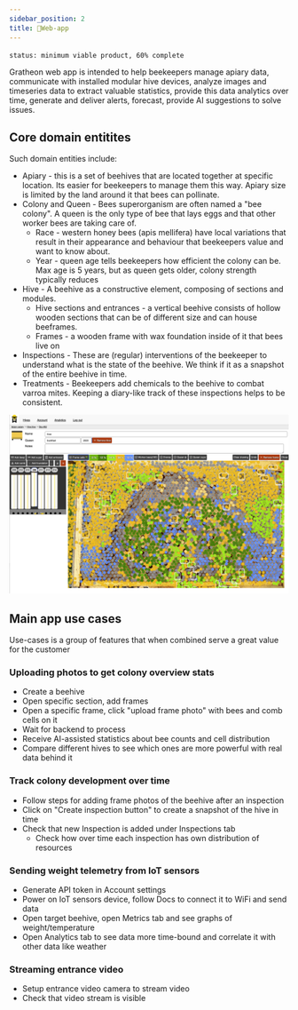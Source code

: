 ```yaml
---
sidebar_position: 2
title: 📱Web-app
---
```


`status: minimum viable product, 60% complete`

Gratheon web app is intended to help beekeepers manage apiary data, communicate with installed modular hive devices, analyze images and timeseries data to extract valuable statistics, provide this data analytics over time, generate and deliver alerts, forecast, provide AI suggestions to solve issues.

## Core domain entitites
Such domain entities include:

- Apiary - this is a set of beehives that are located together at specific location. Its easier for beekeepers to manage them this way. Apiary size is limited by the land around it that bees can pollinate.
- Colony and Queen - Bees superorganism are often named a "bee colony". A queen is the only type of bee that lays eggs and that other worker bees are taking care of.
	- Race - western honey bees (apis mellifera) have local variations that result in their appearance and behaviour that beekeepers value and want to know about.
	- Year - queen age tells beekeepers how efficient the colony can be. Max age is 5 years, but as queen gets older, colony strength typically reduces
- Hive - A beehive as a constructive element, composing of sections and modules.
	- Hive sections and entrances - a vertical beehive consists of hollow wooden sections that can be of different size and can house beeframes.
	- Frames - a wooden frame with wax foundation inside of it that bees live on
- Inspections - These are (regular) interventions of the beekeeper to understand what is the state of the beehive. We think if it as a snapshot of the entire beehive in time.
- Treatments - Beekeepers add chemicals to the beehive to combat varroa mites. Keeping a diary-like track of these inspections helps to be consistent.

![](../../img/web-app.png)

## Main app use cases
Use-cases is a group of features that when combined serve a great value for the customer

### Uploading photos to get colony overview stats
- Create a beehive
- Open specific section, add frames
- Open a specific frame, click "upload frame photo" with bees and comb cells on it
- Wait for backend to process
- Receive AI-assisted statistics about bee counts and cell distribution
- Compare different hives to see which ones are more powerful with real data behind it

### Track colony development over time
- Follow steps for adding frame photos of the beehive after an inspection
- Click on "Create inspection button" to create a snapshot of the hive in time
- Check that new Inspection is added under Inspections tab
	- Check how over time each inspection has own distribution of resources

### Sending weight telemetry from IoT sensors
- Generate API token in Account settings
- Power on IoT sensors device, follow Docs to connect it to WiFi and send data
- Open target beehive, open Metrics tab and see graphs of weight/temperature
- Open Analytics tab to see data more time-bound and correlate it with other data like weather

### Streaming entrance video
- Setup entrance video camera to stream video
- Check that video stream is visible




